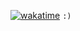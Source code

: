 [![wakatime](https://wakatime.com/badge/user/ea70003d-3e1c-4fd9-aacf-29be269bc8dc.svg)](https://wakatime.com/@ea70003d-3e1c-4fd9-aacf-29be269bc8dc)
`:)`
